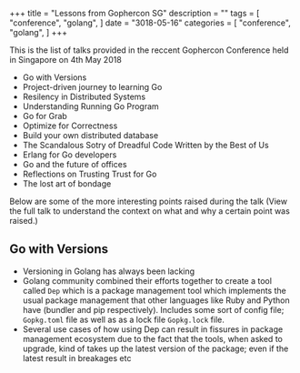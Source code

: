 +++
title = "Lessons from Gophercon SG"
description = ""
tags = [
    "conference",
    "golang",
]
date = "3018-05-16"
categories = [
    "conference",
    "golang",
]
+++

This is the list of talks provided in the reccent Gophercon Conference held in Singapore on 4th May 2018

- Go with Versions
- Project-driven journey to learning Go
- Resilency in Distributed Systems
- Understanding Running Go Program
- Go for Grab
- Optimize for Correctness
- Build your own distributed database
- The Scandalous Sotry of Dreadful Code Written by the Best of Us
- Erlang for Go developers
- Go and the future of offices
- Reflections on Trusting Trust for Go
- The lost art of bondage

Below are some of the more interesting points raised during the talk (View the full talk to understand the context on what and why a certain point was raised.)

## Go with Versions

- Versioning in Golang has always been lacking
- Golang community combined their efforts together to create a tool called `Dep` which is a package management tool which implements the usual package management that other languages like Ruby and Python have (bundler and pip respectively). Includes some sort of config file; `Gopkg.toml` file as well as as a lock file `Gopkg.lock` file.
- Several use cases of how using Dep can result in fissures in package management ecosystem due to the fact that the tools, when asked to upgrade, kind of takes up the latest version of the package; even if the latest result in breakages etc